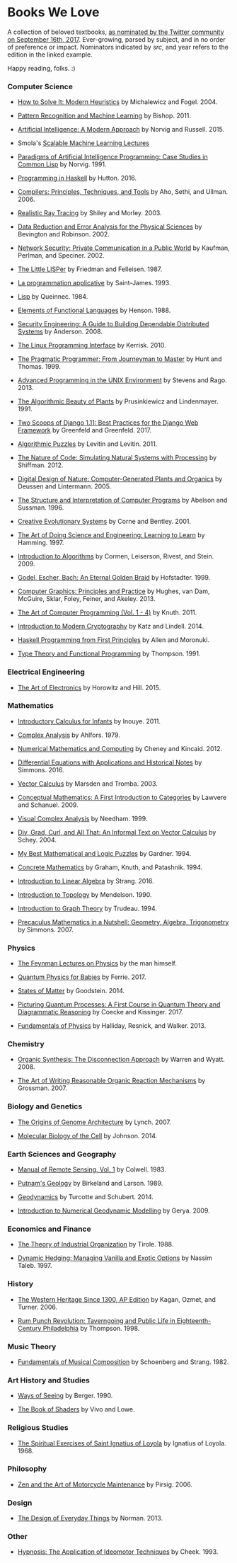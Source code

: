 # Books We Love

A collection of beloved textbooks, [as nominated by the Twitter community on September 16th, 2017](https://twitter.com/DynamicWebPaige/status/909095421321998337). Ever-growing, parsed by subject, and in no order of preference or impact. Nominators indicated by *src*, and year refers to the edition in the linked example.

Happy reading, folks. :)

### Computer Science

* [How to Solve It: Modern Heuristics](https://www.amazon.com/How-Solve-Heuristics-Zbigniew-Michalewicz/dp/3540224947) by Michalewicz and Fogel. 2004.

* [Pattern Recognition and Machine Learning](https://www.amazon.com/Pattern-Recognition-Learning-Information-Statistics/dp/0387310738) by Bishop. 2011.

* [Artificial Intelligence: A Modern Approach](https://www.amazon.com/Artificial-Intelligence-Approach-Stuart-Russell/dp/9332543518) by Norvig and Russell. 2015.

* Smola's [Scalable Machine Learning Lectures](http://alex.smola.org/teaching/berkeley2012/)

* [Paradigms of Artificial Intelligence Programming: Case Studies in Common Lisp](https://www.amazon.com/Paradigms-Artificial-Intelligence-Programming-Studies/dp/1558601910) by Norvig. 1991.

* [Programming in Haskell](https://www.amazon.com/Programming-Haskell-Graham-Hutton/dp/1316626229) by Hutton. 2016.

* [Compilers: Principles, Techniques, and Tools](https://www.amazon.com/Compilers-Principles-Techniques-Tools-2nd/dp/0321486811) by Aho, Sethi, and Ullman. 2006. 

* [Realistic Ray Tracing](https://www.amazon.com/Realistic-Tracing-Second-Peter-Shirley/dp/1568814615) by Shiley and Morley. 2003.

* [Data Reduction and Error Analysis for the Physical Sciences](https://www.amazon.com/Reduction-Error-Analysis-Physical-Sciences/dp/0072472278) by Bevington and Robinson. 2002.

* [Network Security: Private Communication in a Public World](https://www.amazon.com/Network-Security-Private-Communication-Public/dp/0130460192) by Kaufman, Perlman, and Speciner. 2002.

* [The Little LISPer](https://www.amazon.com/Little-LISPer-Daniel-P-Friedman/dp/0262560380) by Friedman and Felleisen. 1987.

* [La programmation applicative](https://www.amazon.com/programmation-applicative-Emmanuel-Saint-James/dp/2866013557) by Saint-James. 1993.

* [Lisp](https://www.amazon.com/Lisp-Christian-Queinnec/dp/0470202262) by Queinnec. 1984.

* [Elements of Functional Languages](https://www.amazon.com/Elements-Functional-Languages-Computer-Science/dp/0632017392) by Henson. 1988.

* [Security Engineering: A Guide to Building Dependable Distributed Systems](https://www.amazon.com/Security-Engineering-Building-Dependable-Distributed/dp/0470068523) by Anderson. 2008.

* [The Linux Programming Interface](https://www.amazon.com/Linux-Programming-Interface-System-Handbook/dp/1593272200) by Kerrisk. 2010.

* [The Pragmatic Programmer: From Journeyman to Master](https://www.amazon.com/Pragmatic-Programmer-Journeyman-Master/dp/020161622X) by Hunt and Thomas. 1999.

* [Advanced Programming in the UNIX Environment](https://www.amazon.com/Advanced-Programming-UNIX-Environment-3rd/dp/0321637739) by Stevens and Rago. 2013.

* [The Algorithmic Beauty of Plants](https://www.amazon.com/Algorithmic-Beauty-Plants-Virtual-Laboratory/dp/0387972978) by Prusinkiewicz and Lindenmayer. 1991.

* [Two Scoops of Django 1.11: Best Practices for the Django Web Framework](https://www.amazon.com/Two-Scoops-Django-1-11-Practices/dp/0692915729) by Greenfeld and Greenfeld. 2017.

* [Algorithmic Puzzles](https://www.amazon.com/Algorithmic-Puzzles-Anany-Levitin/dp/0199740445) by Levitin and Levitin. 2011.

* [The Nature of Code: Simulating Natural Systems with Processing](https://www.amazon.com/Nature-Code-Simulating-Natural-Processing/dp/0985930802) by Shiffman. 2012.

* [Digital Design of Nature: Computer-Generated Plants and Organics](https://www.amazon.com/Digital-Design-Nature-Generated-X-media-publishing/dp/3540405917) by Deussen and Lintermann. 2005.

* [The Structure and Interpretation of Computer Programs](https://www.amazon.com/Structure-Interpretation-Computer-Programs-Engineering/dp/0262510871) by Abelson and Sussman. 1996.

* [Creative Evolutionary Systems](https://www.amazon.com/Creative-Evolutionary-Kaufmann-Artificial-Intelligence/dp/1558606734) by Corne and Bentley. 2001.

* [The Art of Doing Science and Engineering: Learning to Learn](https://www.amazon.com/Art-Doing-Science-Engineering-Learning/dp/9056995014) by Hamming. 1997.

* [Introduction to Algorithms](https://www.amazon.com/Introduction-Algorithms-3rd-MIT-Press/dp/0262033844) by Cormen, Leiserson, Rivest, and Stein. 2009.

* [Godel, Escher, Bach: An Eternal Golden Braid](https://www.amazon.com/G%C3%B6del-Escher-Bach-Eternal-Golden/dp/0465026567) by Hofstadter. 1999.

* [Computer Graphics: Principles and Practice](https://www.amazon.com/Computer-Graphics-Principles-Practice-3rd/dp/0321399528) by Hughes, van Dam, McGuire, Sklar, Foley, Feiner, and Akeley. 2013.

* [The Art of Computer Programming (Vol. 1 - 4)](https://www.amazon.com/Computer-Programming-Volumes-1-4A-Boxed/dp/0321751043) by Knuth. 2011.

* [Introduction to Modern Cryptography](https://www.amazon.com/Introduction-Cryptography-Chapman-Network-Security/dp/1466570261) by Katz and Lindell. 2014.

* [Haskell Programming from First Principles](http://haskellbook.com/) by Allen and Moronuki. 

* [Type Theory and Functional Programming](https://www.amazon.com/Functional-Programming-International-Computer-Science/dp/0201416670) by Thompson. 1991.

### Electrical Engineering

* [The Art of Electronics](https://www.amazon.com/Art-Electronics-Paul-Horowitz/dp/0521809266) by Horowitz and Hill. 2015.

### Mathematics

* [Introductory Calculus for Infants](https://www.amazon.com/Introductory-Calculus-Infants-Omi-Inouye/dp/0987823914) by Inouye. 2011.

* [Complex Analysis](https://www.amazon.com/Complex-Analysis-Lars-Ahlfors/dp/0070006571) by Ahlfors. 1979.

* [Numerical Mathematics and Computing](https://www.amazon.com/Numerical-Mathematics-Computing-Ward-Cheney/dp/1133103715) by Cheney and Kincaid. 2012.

* [Differential Equations with Applications and Historical Notes](https://www.amazon.com/Differential-Equations-Applications-Historical-Mathematics/dp/1498702597) by Simmons. 2016.

* [Vector Calculus](https://www.amazon.com/Vector-Calculus-Jerrold-Marsden/dp/0716749920) by Marsden and Tromba. 2003.

* [Conceptual Mathematics: A First Introduction to Categories](http://www.cambridge.org/catalogue/catalogue.asp?isbn=9780521719162) by Lawvere and Schanuel. 2009.

* [Visual Complex Analysis](https://www.amazon.com/Visual-Complex-Analysis-Tristan-Needham/dp/0198534469) by Needham. 1999.

* [Div, Grad, Curl, and All That: An Informal Text on Vector Calculus](https://www.amazon.com/Div-Grad-Curl-All-That/dp/0393925161) by Schey. 2004.

* [My Best Mathematical and Logic Puzzles](https://www.amazon.com/Mathematical-Logic-Puzzles-Dover-Recreational/dp/0486281523) by Gardner. 1994.

* [Concrete Mathematics](https://www.amazon.com/Concrete-Mathematics-Foundation-Computer-Science/dp/0201558025) by Graham, Knuth, and Patashnik. 1994.

* [Introduction to Linear Algebra](https://www.amazon.com/Introduction-Linear-Algebra-Gilbert-Strang/dp/0980232775/) by Strang. 2016.

* [Introduction to Topology](https://www.amazon.com/Introduction-Topology-Third-Dover-Mathematics/dp/0486663523) by Mendelson. 1990.

* [Introduction to Graph Theory](https://www.amazon.com/Introduction-Graph-Theory-Dover-Mathematics/dp/0486678709) by Trudeau. 1994.

* [Precaculus Mathematics in a Nutshell: Geometry, Algebra, Trigonometry](https://www.indiebound.org/book/9781592441303) by Simmons. 2007.

### Physics

* [The Feynman Lectures on Physics](http://feynmanlectures.caltech.edu/) by the man himself. 

* [Quantum Physics for Babies](https://www.amazon.com/Quantum-Physics-Babies-Baby-University/dp/1492656224) by Ferrie. 2017.

* [States of Matter](https://www.amazon.com/States-Matter-Dover-Books-Physics/dp/048664927X) by Goodstein. 2014.

* [Picturing Quantum Processes: A First Course in Quantum Theory and Diagrammatic Reasoning](https://www.amazon.com/Picturing-Quantum-Processes-Diagrammatic-Reasoning/dp/110710422X) by Coecke and Kissinger. 2017.

* [Fundamentals of Physics](https://www.amazon.com/Fundamentals-Physics-Extended-David-Halliday/dp/1118230728) by Halliday, Resnick, and Walker. 2013.

### Chemistry

* [Organic Synthesis: The Disconnection Approach](https://www.amazon.com/Organic-Synthesis-Disconnection-Stuart-Warren/dp/0470712368) by Warren and Wyatt. 2008.

* [The Art of Writing Reasonable Organic Reaction Mechanisms](https://www.amazon.com/Writing-Reasonable-Organic-Reaction-Mechanisms/dp/0387954686) by Grossman. 2007.

### Biology and Genetics

* [The Origins of Genome Architecture](https://www.amazon.com/Origins-Genome-Architecture-Michael-Lynch/dp/0878934847) by Lynch. 2007.

* [Molecular Biology of the Cell](https://www.amazon.com/Molecular-Biology-Cell-Bruce-Alberts/dp/0815344325) by Johnson. 2014.

### Earth Sciences and Geography

* [Manual of Remote Sensing, Vol. 1](https://www.amazon.com/Manual-remote-sensing-Robert-Colwell/dp/0937294411) by Colwell. 1983.

* [Putnam's Geology](https://www.amazon.com/Putnams-Geology-Peter-W-Birkeland/dp/0195055179) by Birkeland and Larson. 1989.

* [Geodynamics](https://www.amazon.com/Geodynamics-Donald-Turcotte/dp/0521186234) by Turcotte and Schubert. 2014.

* [Introduction to Numerical Geodynamic Modelling](https://www.amazon.com/Introduction-Numerical-Geodynamic-Modelling-Taras-ebook/dp/B004EHZXN4) by Gerya. 2009.

### Economics and Finance

* [The Theory of Industrial Organization](https://www.amazon.com/Theory-Industrial-Organization-MIT-Press/dp/0262200716) by Tirole. 1988.

* [Dynamic Hedging: Managing Vanilla and Exotic Options](https://www.amazon.com/Dynamic-Hedging-Managing-Vanilla-Options/dp/0471152803) by Nassim Taleb. 1997.

### History

* [The Western Heritage Since 1300, AP Edition](https://www.amazon.com/Western-Heritage-Since-1300-AP/dp/0131732927) by Kagan, Ozmet, and Turner. 2006.

* [Rum Punch Revolution: Taverngoing and Public Life in Eighteenth-Century Philadelphia](https://www.amazon.com/Rum-Punch-Revolution-Eighteenth-Century-Philadelphia/dp/0812216644) by Thompson. 1998.

### Music Theory

* [Fundamentals of Musical Composition](https://www.amazon.com/Fundamentals-Musical-Composition-Arnold-Schoenberg/dp/0571196586) by Schoenberg and Strang. 1982.

### Art History and Studies

* [Ways of Seeing](https://www.amazon.com/Ways-Seeing-Based-Television-Penguin/dp/0140135154) by Berger. 1990.

* [The Book of Shaders](https://thebookofshaders.com/) by Vivo and Lowe.

### Religious Studies

* [The Spiritual Exercises of Saint Ignatius of Loyola](https://www.amazon.com/Spiritual-Exercises-St-Ignatius-Autograph/dp/0829400656) by Ignatius of Loyola. 1968.

### Philosophy

* [Zen and the Art of Motorcycle Maintenance](https://www.amazon.com/Zen-Art-Motorcycle-Maintenance-Inquiry/dp/0060589469) by Pirsig. 2006.

### Design

* [The Design of Everyday Things](https://www.amazon.com/Design-Everyday-Things-Revised-Expanded/dp/0465050654) by Norman. 2013.

### Other

* [Hypnosis: The Application of Ideomotor Techniques](https://www.amazon.com/Hypnosis-Application-David-M-D-Cheek/dp/0205155952) by Cheek. 1993.